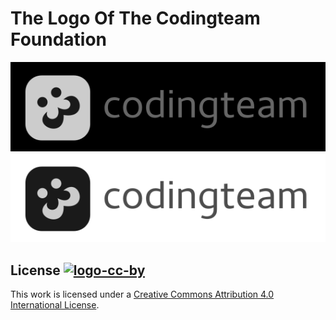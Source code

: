 # The Logo Of The Codingteam Foundation #

![logo-solid-bright](https://raw.githubusercontent.com/codingteam/logo/master/logo-solid-bright.png)
![logo-solid-dark](https://raw.githubusercontent.com/codingteam/logo/master/logo-solid-dark.png)

## License [![logo-cc-by][]][cc-by-license]

This work is licensed under a [Creative Commons Attribution 4.0 International
License][cc-by-license].

[cc-by-license]: https://creativecommons.org/licenses/by/4.0/

[logo-cc-by]: https://i.creativecommons.org/l/by/4.0/80x15.png